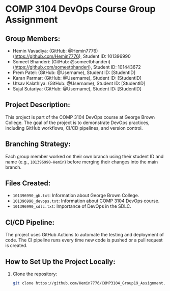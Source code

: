 # COMP 3104 DevOps Course Group Assignment

## Group Members:
- Hemin Vavadiya: (GitHub: @Hemin7776)(https://github.com/Hemin7776), Student ID: 101396990
- Someet Bhanderi: (GitHub: @someetbhanderi)(https://github.com/someetbhanderi), Student ID: 101443672
- Prem Patel: (GitHub: @Username), Student ID: [StudentID]
- Karan Parmar: (GitHub: @Username), Student ID: [StudentID]
- Utsav Kalathiya: (GitHub: @Username), Student ID: [StudentID]
- Sujal Sutariya: (GitHub: @Username), Student ID: [StudentID]

## Project Description:
This project is part of the COMP 3104 DevOps course at George Brown College. The goal of the project is to demonstrate DevOps practices, including GitHub workflows, CI/CD pipelines, and version control.

## Branching Strategy:
Each group member worked on their own branch using their student ID and name (e.g., `101396990-Hemin`) before merging their changes into the main branch.

## Files Created:
- `101396990_gb.txt`: Information about George Brown College.
- `101396990_devops.txt`: Information about COMP 3104 DevOps course.
- `101396990_sdlc.txt`: Importance of DevOps in the SDLC.

## CI/CD Pipeline:
The project uses GitHub Actions to automate the testing and deployment of code. The CI pipeline runs every time new code is pushed or a pull request is created.

## How to Set Up the Project Locally:
1. Clone the repository:
   ```sh
   git clone https://github.com/Hemin7776/COMP3104_Group19_Assignment.git
